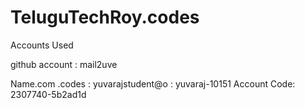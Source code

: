 # TeluguTechRoy.codes

Accounts Used

github account : mail2uve

Name.com .codes : yuvarajstudent@o : yuvaraj-10151 Account Code: 2307740-5b2ad1d
